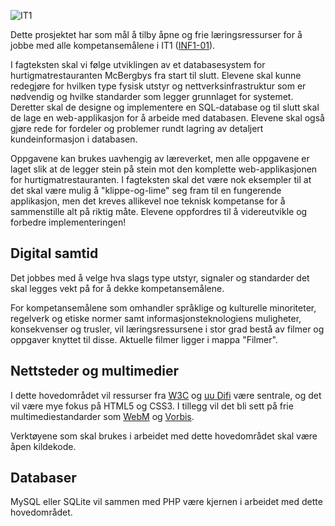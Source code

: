 ![IT1](https://github.com/bitjungle/IT1/blob/master/Bilder/IT1-logo-128x128.png)

Dette prosjektet har som mål å tilby åpne og frie læringsressurser for å jobbe med alle kompetansemålene i IT1 ([INF1-01](http://www.udir.no/kl06/INF1-01/)).

I fagteksten skal vi følge utviklingen av et databasesystem for hurtigmatrestauranten McBergbys fra start til slutt. Elevene skal kunne redegjøre for hvilken type fysisk utstyr og nettverksinfrastruktur som er nødvendig og hvilke standarder som legger grunnlaget for systemet. Deretter skal de designe og implementere en SQL-database og til slutt skal de lage en web-applikasjon for å arbeide med databasen. Elevene skal også gjøre rede for fordeler og problemer rundt lagring av detaljert kundeinformasjon i databasen.

Oppgavene kan brukes uavhengig av læreverket, men alle oppgavene er laget slik at de legger stein på stein mot den komplette web-applikasjonen for hurtigmatrestauranten. I fagteksten skal det være nok eksempler til at det skal være mulig å "klippe-og-lime" seg fram til en fungerende applikasjon, men det kreves allikevel noe teknisk kompetanse for å sammenstille alt på riktig måte. Elevene oppfordres til å videreutvikle og forbedre implementeringen!

Digital samtid
--------------
Det jobbes med å velge hva slags type utstyr, signaler og standarder det skal legges vekt på for å dekke kompetansemålene.

For kompetansemålene som omhandler språklige og kulturelle minoriteter, regelverk og etiske normer samt informasjonsteknologiens muligheter, konsekvenser og trusler, vil læringsressursene i stor grad bestå av filmer og oppgaver knyttet til disse. Aktuelle filmer ligger i mappa "Filmer".

Nettsteder og multimedier
-------------------------
I dette hovedområdet vil ressurser fra [W3C](http://www.w3.org/) og [uu Difi](http://uu.difi.no/) være sentrale, og det vil være mye fokus på HTML5 og CSS3. I tillegg vil det bli sett på frie multimediestandarder som [WebM](http://www.webmproject.org/) og [Vorbis](https://xiph.org/vorbis/).

Verktøyene som skal brukes i arbeidet med dette hovedområdet skal være åpen kildekode.

Databaser
---------
MySQL eller SQLite vil sammen med PHP være kjernen i arbeidet med dette hovedområdet. 




